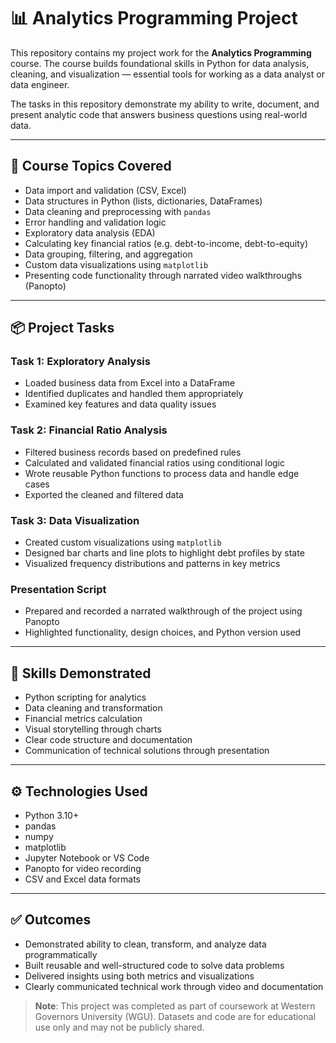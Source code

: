 # 📊 Analytics Programming Project

This repository contains my project work for the **Analytics Programming** course. The course builds foundational skills in Python for data analysis, cleaning, and visualization — essential tools for working as a data analyst or data engineer.

The tasks in this repository demonstrate my ability to write, document, and present analytic code that answers business questions using real-world data.

---

## 🧩 Course Topics Covered

- Data import and validation (CSV, Excel)
- Data structures in Python (lists, dictionaries, DataFrames)
- Data cleaning and preprocessing with `pandas`
- Error handling and validation logic
- Exploratory data analysis (EDA)
- Calculating key financial ratios (e.g. debt-to-income, debt-to-equity)
- Data grouping, filtering, and aggregation
- Custom data visualizations using `matplotlib`
- Presenting code functionality through narrated video walkthroughs (Panopto)

---

## 📦 Project Tasks

### Task 1: Exploratory Analysis

- Loaded business data from Excel into a DataFrame
- Identified duplicates and handled them appropriately
- Examined key features and data quality issues

### Task 2: Financial Ratio Analysis

- Filtered business records based on predefined rules
- Calculated and validated financial ratios using conditional logic
- Wrote reusable Python functions to process data and handle edge cases
- Exported the cleaned and filtered data

### Task 3: Data Visualization

- Created custom visualizations using `matplotlib`
- Designed bar charts and line plots to highlight debt profiles by state
- Visualized frequency distributions and patterns in key metrics

### Presentation Script

- Prepared and recorded a narrated walkthrough of the project using Panopto
- Highlighted functionality, design choices, and Python version used

---

## 🧭 Skills Demonstrated

- Python scripting for analytics
- Data cleaning and transformation
- Financial metrics calculation
- Visual storytelling through charts
- Clear code structure and documentation
- Communication of technical solutions through presentation

---

## ⚙️ Technologies Used

- Python 3.10+
- pandas
- numpy
- matplotlib
- Jupyter Notebook or VS Code
- Panopto for video recording
- CSV and Excel data formats

---

## ✅ Outcomes

- Demonstrated ability to clean, transform, and analyze data programmatically
- Built reusable and well-structured code to solve data problems
- Delivered insights using both metrics and visualizations
- Clearly communicated technical work through video and documentation

> **Note**: This project was completed as part of coursework at Western Governors University (WGU). Datasets and code are for educational use only and may not be publicly shared.
